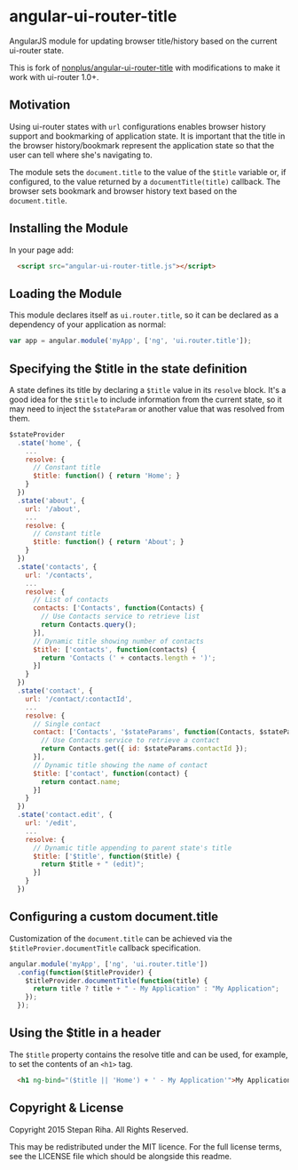 angular-ui-router-title
=========================

AngularJS module for updating browser title/history based on the current ui-router state.

This is fork of [nonplus/angular-ui-router-title](https://github.com/nonplus/angular-ui-router-title) with modifications to make it work with ui-router 1.0+.


Motivation
----------

Using ui-router states with `url` configurations enables browser history support and bookmarking of application state.
It is important that the title in the browser history/bookmark represent the application state so that the user can tell
where she's navigating to.

The module sets the `document.title` to the value of the `$title` variable or, if configured, to the value returned by a `documentTitle(title)` callback.
The browser sets bookmark and browser history text based on the `document.title`.


Installing the Module
---------------------

In your page add:
```html
  <script src="angular-ui-router-title.js"></script>
```


Loading the Module
------------------

This module declares itself as `ui.router.title`, so it can be declared as a dependency of your application as normal:

```javascript
var app = angular.module('myApp', ['ng', 'ui.router.title']);
```


Specifying the $title in the state definition
---------------------------------------------

A state defines its title by declaring a `$title` value in its `resolve` block.
It's a good idea for the `$title` to include information from the current state,
so it may need to inject the `$stateParam` or another value that was resolved from them.

```javascript
$stateProvider
  .state('home', {
    ...
    resolve: {
      // Constant title
      $title: function() { return 'Home'; }
    }
  })
  .state('about', {
    url: '/about',
    ...
    resolve: {
      // Constant title
      $title: function() { return 'About'; }
    }
  })
  .state('contacts', {
    url: '/contacts',
    ...
    resolve: {
      // List of contacts
      contacts: ['Contacts', function(Contacts) {
        // Use Contacts service to retrieve list
        return Contacts.query();
      }],
      // Dynamic title showing number of contacts
      $title: ['contacts', function(contacts) {
        return 'Contacts (' + contacts.length + ')';
      }]
    }
  })
  .state('contact', {
    url: '/contact/:contactId',
    ...
    resolve: {
      // Single contact
      contact: ['Contacts', '$stateParams', function(Contacts, $stateParams) {
        // Use Contacts service to retrieve a contact
        return Contacts.get({ id: $stateParams.contactId });
      }],
      // Dynamic title showing the name of contact
      $title: ['contact', function(contact) {
        return contact.name;
      }]
    }
  })
  .state('contact.edit', {
    url: '/edit',
    ...
    resolve: {
      // Dynamic title appending to parent state's title
      $title: ['$title', function($title) {
        return $title + " (edit)";
      }]
    }
  })
```


Configuring a custom document.title
-----------------------------------

Customization of the `document.title` can be achieved via the `$titleProvier.documentTitle`
callback specification.

```javascript
angular.module('myApp', ['ng', 'ui.router.title'])
  .config(function($titleProvider) {
    $titleProvider.documentTitle(function(title) {
      return title ? title + " - My Application" : "My Application";
    });
  });
```


Using the $title in a header
----------------------------

The `$title` property contains the resolve title and can be used, for example, to set the contents of an `<h1>` tag.

```html
  <h1 ng-bind="($title || 'Home') + ' - My Application'">My Application</h1>
```


Copyright & License
-------------------

Copyright 2015 Stepan Riha. All Rights Reserved.

This may be redistributed under the MIT licence. For the full license terms, see the LICENSE file which
should be alongside this readme.
